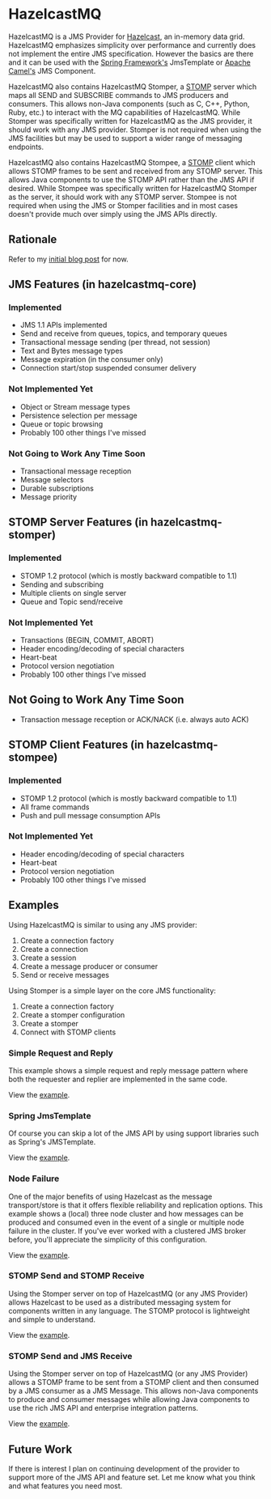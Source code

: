 # HazelcastMQ

HazelcastMQ is a JMS Provider for [Hazelcast](http://www.hazelcast.com/), an in-memory 
data grid. HazelcastMQ emphasizes simplicity over performance and currently does not implement
the entire JMS specification. However the basics are there and it can be used with 
the [Spring Framework's](http://www.springsource.org/spring-framework) JmsTemplate or
[Apache Camel's](http://camel.apache.org/) JMS Component.

HazelcastMQ also contains HazelcastMQ Stomper, a [STOMP](http://stomp.github.com) 
server which maps all SEND and SUBSCRIBE commands to JMS
producers and consumers. This allows non-Java components (such as C, C++, Python, Ruby, etc.)
to interact with the MQ capabilities of HazelcastMQ. While Stomper was specifically written
for HazelcastMQ as the JMS provider, it should work with any JMS provider. Stomper is not
required when using the JMS facilities but may be used to support a wider range of messaging 
endpoints.

HazelcastMQ also contains HazelcastMQ Stompee, a [STOMP](http://stomp.github.com) 
client which allows STOMP frames to be sent and received from any STOMP server. 
This allows Java components to use the STOMP API rather than the JMS API if desired.
While Stompee was specifically written for HazelcastMQ Stomper as the server, it should 
work with any STOMP server. Stompee is not required when using the JMS or Stomper facilities and
in most cases doesn't provide much over simply using the JMS APIs directly.

## Rationale

Refer to my [initial blog post](http://mikepilone.blogspot.com/2013/01/hazelcast-jms-provider.html) for now.

## JMS Features (in hazelcastmq-core)

### Implemented
* JMS 1.1 APIs implemented
* Send and receive from queues, topics, and temporary queues
* Transactional message sending (per thread, not session)
* Text and Bytes message types
* Message expiration (in the consumer only)
* Connection start/stop suspended consumer delivery

### Not Implemented Yet
* Object or Stream message types
* Persistence selection per message
* Queue or topic browsing
* Probably 100 other things I've missed

### Not Going to Work Any Time Soon
* Transactional message reception
* Message selectors
* Durable subscriptions
* Message priority

## STOMP Server Features (in hazelcastmq-stomper)

### Implemented
* STOMP 1.2 protocol (which is mostly backward compatible to 1.1)
* Sending and subscribing
* Multiple clients on single server
* Queue and Topic send/receive

### Not Implemented Yet
* Transactions (BEGIN, COMMIT, ABORT)
* Header encoding/decoding of special characters
* Heart-beat
* Protocol version negotiation
* Probably 100 other things I've missed

## Not Going to Work Any Time Soon
* Transaction message reception or ACK/NACK (i.e. always auto ACK)

## STOMP Client Features (in hazelcastmq-stompee)

### Implemented
* STOMP 1.2 protocol (which is mostly backward compatible to 1.1)
* All frame commands
* Push and pull message consumption APIs

### Not Implemented Yet
* Header encoding/decoding of special characters
* Heart-beat
* Protocol version negotiation
* Probably 100 other things I've missed

## Examples

Using HazelcastMQ is similar to using any JMS provider:

1. Create a connection factory
2. Create a connection
3. Create a session
4. Create a message producer or consumer
5. Send or receive messages

Using Stomper is a simple layer on the core JMS functionality:

1. Create a connection factory
2. Create a stomper configuration
3. Create a stomper
4. Connect with STOMP clients

### Simple Request and Reply
This example shows a simple request and reply message pattern where both the requester 
and replier are implemented in the same code.

View the [example](https://github.com/mpilone/hazelcastmq/blob/master/hazelcastmq-examples/src/main/java/org/mpilone/hazelcastmq/example/ProducerConsumerRequestReply.java).

### Spring JmsTemplate
Of course you can skip a lot of the JMS API by using support libraries such as Spring's 
JMSTemplate.

View the [example](https://github.com/mpilone/hazelcastmq/blob/master/hazelcastmq-examples/src/main/java/org/mpilone/hazelcastmq/example/SpringJmsTemplateOneWay.java).

### Node Failure
One of the major benefits of using Hazelcast as the message transport/store is that it 
offers flexible reliability and replication options. This example shows a (local) three 
node cluster and how messages can be produced and consumed even in the event of a single 
or multiple node failure in the cluster. If you've ever worked with a clustered JMS broker 
before, you'll appreciate the simplicity of this configuration.

View the [example](https://github.com/mpilone/hazelcastmq/blob/master/hazelcastmq-examples/src/main/java/org/mpilone/hazelcastmq/example/NodeFailure.java).

### STOMP Send and STOMP Receive
Using the Stomper server on top of HazelcastMQ (or any JMS Provider) allows Hazelcast to be 
used as a distributed messaging system for components written in any language. The STOMP protocol
is lightweight and simple to understand.

View the [example](https://github.com/mpilone/hazelcastmq/blob/master/hazelcastmq-examples/src/main/java/org/mpilone/hazelcastmq/example/StomperStompeeOneWay.java).

### STOMP Send and JMS Receive
Using the Stomper server on top of HazelcastMQ (or any JMS Provider) allows a STOMP frame 
to be sent from a STOMP client and then consumed by a JMS consumer as a JMS Message. 
This allows non-Java components to produce and consumer messages while allowing Java 
components to use the rich JMS API and enterprise integration patterns.

View the [example](https://github.com/mpilone/hazelcastmq/blob/master/hazelcastmq-examples/src/main/java/org/mpilone/hazelcastmq/example/StomperStompeeJmsOneWay.java).

## Future Work

If there is interest I plan on continuing development of the provider to support more 
of the JMS API and feature set. Let me know what you think and what features you need most.
